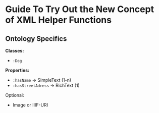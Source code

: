 # Guide To Try Out the New Concept of XML Helper Functions

## Ontology Specifics

**Classes:**

- `:Dog`

**Properties:**

- `:hasName` -> SimpleText (1-n)
- `:hasStreetAdress` -> RichText (1)

Optional:

- Image or IIIF-URI
